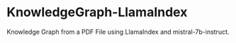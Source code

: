 # KnowledgeGraph-LlamaIndex
Knowledge Graph from a PDF File using LlamaIndex and mistral-7b-instruct.
